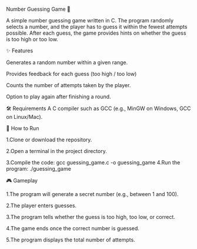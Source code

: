 Number Guessing Game 🎯

A simple number guessing game written in C.
The program randomly selects a number, and the player has to guess it within the fewest attempts possible. 
After each guess, the game provides hints on whether the guess is too high or too low.

✨ Features

Generates a random number within a given range.

Provides feedback for each guess (too high / too low)

Counts the number of attempts taken by the player.

Option to play again after finishing a round.

🛠️ Requirements
A C compiler such as GCC (e.g., MinGW on Windows, GCC on Linux/Mac).

🚀 How to Run

1.Clone or download the repository.

2.Open a terminal in the project directory.

3.Compile the code:
      gcc guessing_game.c -o guessing_game
4.Run the program:
      ./guessing_game

🎮 Gameplay

1.The program will generate a secret number (e.g., between 1 and 100).

2.The player enters guesses.

3.The program tells whether the guess is too high, too low, or correct.

4.The game ends once the correct number is guessed.

5.The program displays the total number of attempts.
